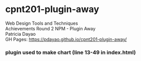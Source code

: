 # cpnt201-plugin-away
Web Design Tools and Techniques \
Achievements Round 2 NPM - Plugin Away \
Patricia Dayao \
GH Pages: https://pdayao.github.io/cpnt201-plugin-away/ 
### plugin used to make chart (line 13-49 in index.html)
